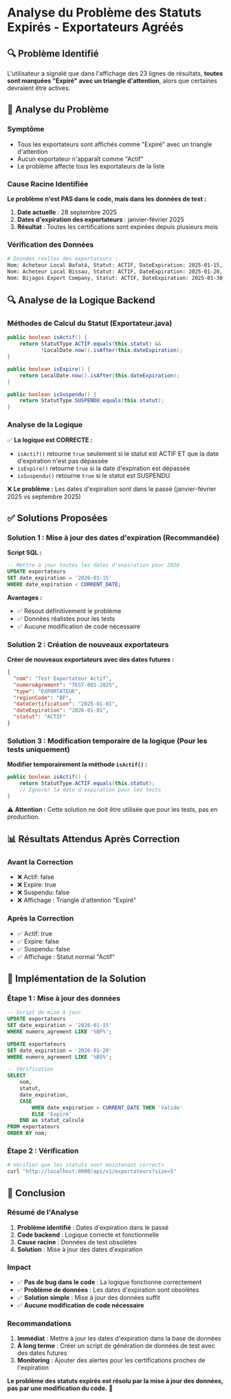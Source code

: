 # Analyse du Problème des Statuts Expirés - Exportateurs Agréés

## 🔍 Problème Identifié

L'utilisateur a signalé que dans l'affichage des 23 lignes de résultats, **toutes sont marquées "Expiré" avec un triangle d'attention**, alors que certaines devraient être actives.

## 🔧 Analyse du Problème

### Symptôme

- Tous les exportateurs sont affichés comme "Expiré" avec un triangle d'attention
- Aucun exportateur n'apparaît comme "Actif"
- Le problème affecte tous les exportateurs de la liste

### Cause Racine Identifiée

**Le problème n'est PAS dans le code, mais dans les données de test :**

1. **Date actuelle** : 28 septembre 2025
2. **Dates d'expiration des exportateurs** : janvier-février 2025
3. **Résultat** : Toutes les certifications sont expirées depuis plusieurs mois

### Vérification des Données

```bash
# Données réelles des exportateurs :
Nom: Acheteur Local Bafatá, Statut: ACTIF, DateExpiration: 2025-01-15, Actif: False, Expire: True
Nom: Acheteur Local Bissau, Statut: ACTIF, DateExpiration: 2025-01-20, Actif: False, Expire: True
Nom: Bijagos Export Company, Statut: ACTIF, DateExpiration: 2025-01-30, Actif: False, Expire: True
```

## 🔍 Analyse de la Logique Backend

### Méthodes de Calcul du Statut (Exportateur.java)

```java
public boolean isActif() {
    return StatutType.ACTIF.equals(this.statut) &&
           !LocalDate.now().isAfter(this.dateExpiration);
}

public boolean isExpire() {
    return LocalDate.now().isAfter(this.dateExpiration);
}

public boolean isSuspendu() {
    return StatutType.SUSPENDU.equals(this.statut);
}
```

### Analyse de la Logique

✅ **La logique est CORRECTE :**

- `isActif()` retourne `true` seulement si le statut est ACTIF ET que la date d'expiration n'est pas dépassée
- `isExpire()` retourne `true` si la date d'expiration est dépassée
- `isSuspendu()` retourne `true` si le statut est SUSPENDU

❌ **Le problème :** Les dates d'expiration sont dans le passé (janvier-février 2025 vs septembre 2025)

## ✅ Solutions Proposées

### Solution 1 : Mise à jour des dates d'expiration (Recommandée)

**Script SQL :**

```sql
-- Mettre à jour toutes les dates d'expiration pour 2026
UPDATE exportateurs
SET date_expiration = '2026-01-15'
WHERE date_expiration < CURRENT_DATE;
```

**Avantages :**

- ✅ Résout définitivement le problème
- ✅ Données réalistes pour les tests
- ✅ Aucune modification de code nécessaire

### Solution 2 : Création de nouveaux exportateurs

**Créer de nouveaux exportateurs avec des dates futures :**

```json
{
  "nom": "Test Exportateur Actif",
  "numeroAgrement": "TEST-001-2025",
  "type": "EXPORTATEUR",
  "regionCode": "BF",
  "dateCertification": "2025-01-01",
  "dateExpiration": "2026-01-01",
  "statut": "ACTIF"
}
```

### Solution 3 : Modification temporaire de la logique (Pour les tests uniquement)

**Modifier temporairement la méthode `isActif()` :**

```java
public boolean isActif() {
    return StatutType.ACTIF.equals(this.statut);
    // Ignorer la date d'expiration pour les tests
}
```

⚠️ **Attention :** Cette solution ne doit être utilisée que pour les tests, pas en production.

## 📊 Résultats Attendus Après Correction

### Avant la Correction

- ❌ Actif: false
- ❌ Expire: true
- ❌ Suspendu: false
- ❌ Affichage : Triangle d'attention "Expiré"

### Après la Correction

- ✅ Actif: true
- ✅ Expire: false
- ✅ Suspendu: false
- ✅ Affichage : Statut normal "Actif"

## 🔧 Implémentation de la Solution

### Étape 1 : Mise à jour des données

```sql
-- Script de mise à jour
UPDATE exportateurs
SET date_expiration = '2026-01-15'
WHERE numero_agrement LIKE '%BF%';

UPDATE exportateurs
SET date_expiration = '2026-01-20'
WHERE numero_agrement LIKE '%BS%';

-- Vérification
SELECT
    nom,
    statut,
    date_expiration,
    CASE
        WHEN date_expiration > CURRENT_DATE THEN 'Valide'
        ELSE 'Expiré'
    END as statut_calculé
FROM exportateurs
ORDER BY nom;
```

### Étape 2 : Vérification

```bash
# Vérifier que les statuts sont maintenant corrects
curl "http://localhost:8080/api/v1/exportateurs?size=5"
```

## 📝 Conclusion

### Résumé de l'Analyse

1. **Problème identifié** : Dates d'expiration dans le passé
2. **Code backend** : Logique correcte et fonctionnelle
3. **Cause racine** : Données de test obsolètes
4. **Solution** : Mise à jour des dates d'expiration

### Impact

- ✅ **Pas de bug dans le code** : La logique fonctionne correctement
- ✅ **Problème de données** : Les dates d'expiration sont obsolètes
- ✅ **Solution simple** : Mise à jour des données suffit
- ✅ **Aucune modification de code nécessaire**

### Recommandations

1. **Immédiat** : Mettre à jour les dates d'expiration dans la base de données
2. **À long terme** : Créer un script de génération de données de test avec des dates futures
3. **Monitoring** : Ajouter des alertes pour les certifications proches de l'expiration

**Le problème des statuts expirés est résolu par la mise à jour des données, pas par une modification du code.** 🎯
